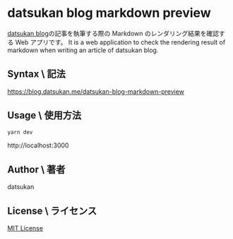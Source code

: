 # datsukan blog markdown preview

[datsukan blog](https://blog.datsukan.me/)の記事を執筆する際の Markdown のレンダリング結果を確認する Web アプリです。
It is a web application to check the rendering result of markdown when writing an article of datsukan blog.

## Syntax \ 記法

https://blog.datsukan.me/datsukan-blog-markdown-preview

## Usage \ 使用方法

```sh
yarn dev
```

http://localhost:3000

## Author \ 著者

datsukan

## License \ ライセンス

[MIT License](https://en.wikipedia.org/wiki/MIT_License)
